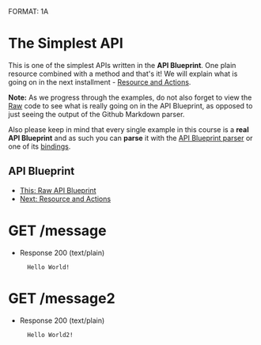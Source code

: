 FORMAT: 1A

# The Simplest API
This is one of the simplest APIs written in the **API Blueprint**. One plain
resource combined with a method and that's it! We will explain what is going on
in the next installment - 
[Resource and Actions](02.%20Resource%20and%20Actions.md).

**Note:** As we progress through the examples, do not also forget to view the
[Raw](https://raw.github.com/apiaryio/api-blueprint/master/examples/01.%20Simplest%20API.md)
code to see what is really going on in the API Blueprint, as opposed to just
seeing the output of the Github Markdown parser.

Also please keep in mind that every single example in this course is a **real
API Blueprint** and as such you can **parse** it with the 
[API Blueprint parser](https://github.com/apiaryio/drafter) or one of its
[bindings](https://github.com/apiaryio/drafter#bindings).

## API Blueprint
+ [This: Raw API Blueprint](https://raw.github.com/apiaryio/api-blueprint/master/examples/01.%20Simplest%20API.md)
+ [Next: Resource and Actions](02.%20Resource%20and%20Actions.md)

# GET /message
+ Response 200 (text/plain)

        Hello World!

# GET /message2
+ Response 200 (text/plain)

        Hello World2!